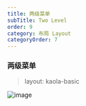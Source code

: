 ```yaml
---
title: 两级菜单
subTitle: Two Level
order: 9
category: 布局 Layout
categoryOrder: 7
---
```


### 两级菜单

> layout: kaola-basic

![image](https://haitao.nos.netease.com/4e32c184-e6c1-49d6-9291-3bfc9f71b051_1916_943.jpg?imageView&thumbnail=1000x0)

